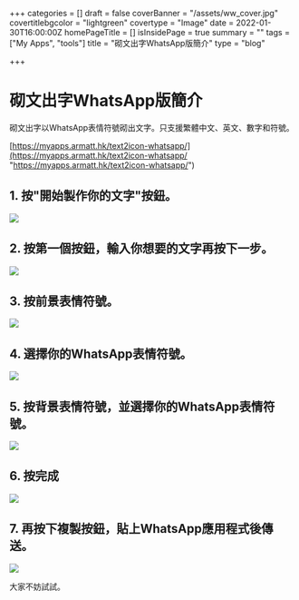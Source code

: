 +++
categories = []
draft = false
coverBanner = "/assets/ww_cover.jpg"
covertitlebgcolor = "lightgreen"
covertype = "Image"
date = 2022-01-30T16:00:00Z
homePageTitle = []
isInsidePage = true
summary = ""
tags = ["My Apps", "tools"]
title = "砌文出字WhatsApp版簡介"
type = "blog"

+++
# 砌文出字WhatsApp版簡介

砌文出字以WhatsApp表情符號砌出文字。只支援繁體中文、英文、數字和符號。

[https://myapps.armatt.hk/text2icon-whatsapp/](https://myapps.armatt.hk/text2icon-whatsapp/ "https://myapps.armatt.hk/text2icon-whatsapp/")

## 1. 按"開始製作你的文字"按鈕。

![](/assets/ww01.png)

## 2. 按第一個按鈕，輸入你想要的文字再按下一步。

![](/assets/ww02.png)

## 3. 按前景表情符號。

![](/assets/ww03.png)

## 4. 選擇你的WhatsApp表情符號。

![](/assets/ww04.png)

## 5. 按背景表情符號，並選擇你的WhatsApp表情符號。

![](/assets/ww05.png)

## 6. 按完成

![](/assets/ww06.png)

## 7. 再按下複製按鈕，貼上WhatsApp應用程式後傳送。

![](/assets/ww07.png)

大家不妨試試。
